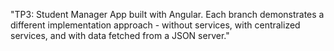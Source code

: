 "TP3: Student Manager App built with Angular. Each branch demonstrates a different implementation approach - without services, with centralized services, and with data fetched from a JSON server." 
